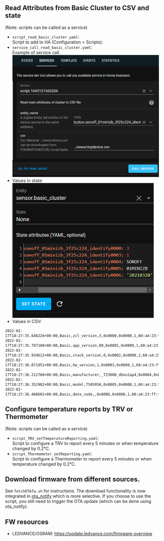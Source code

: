 ## Read Attributes from Basic Cluster to CSV and state

(Note: scripts can be called as a service)

- `script_read_basic_cluster.yaml`:\
  Script to add to HA (Configuration >
  Scripts):
- `service_call_read_basic_cluster.yaml`:\
  Example of service
  call.\
  ![image](images/service_basic_cluster.png)
- Values in state:\
  ![image](images/state_basic_cluster.png)
- Values in CSV:

```csv
2022-02-17T18:27:35.646226+00:00,Basic,zcl_version,3,0x0000,0x0000,1,60:a4:23:ff:fe:91:fc:9a,
2022-02-17T18:27:35.797180+00:00,Basic,app_version,80,0x0001,0x0000,1,60:a4:23:ff:fe:91:fc:9a,
2022-02-17T18:27:35.934612+00:00,Basic,stack_version,0,0x0002,0x0000,1,60:a4:23:ff:fe:91:fc:9a,
2022-02-17T18:27:36.071951+00:00,Basic,hw_version,1,0x0003,0x0000,1,60:a4:23:ff:fe:91:fc:9a,
2022-02-17T18:27:36.212760+00:00,Basic,manufacturer,_TZ3000_dbou1ap4,0x0004,0x0000,1,60:a4:23:ff:fe:91:fc:9a,
2022-02-17T18:27:36.352902+00:00,Basic,model,TS0505A,0x0005,0x0000,1,60:a4:23:ff:fe:91:fc:9a,
2022-02-17T18:27:36.488601+00:00,Basic,date_code,,0x0006,0x0000,1,60:a4:23:ff:fe:91:fc:9a,
```

## Configure temperature reports by TRV or Thermometer

(Note: scripts can be called as a service)

- `script_TRV_setTemperatureReporting.yaml`:\
  Script to configure a TRV to
  report every 5 minutes or when temperature changed by 0.2°C.
- `script_Thermometer_setReporting.yaml`:\
  Script to configure a
  Thermometer to report every 5 minutes or when temperature changed by
  0.2°C.

## Download firmware from different sources.

See `fetchOTAfw.sh` for instructions. The download functionality is now
integrated in
[ota_notify](https://github.com/mdeweerd/zha-toolkit#ota_notify) which is
more selective. If you choose to use the script, you still need to trigger
the OTA update (which can be done using ota_notify).

## FW resources

- LEDVANCE/OSRAM: https://update.ledvance.com/firmware-overview
